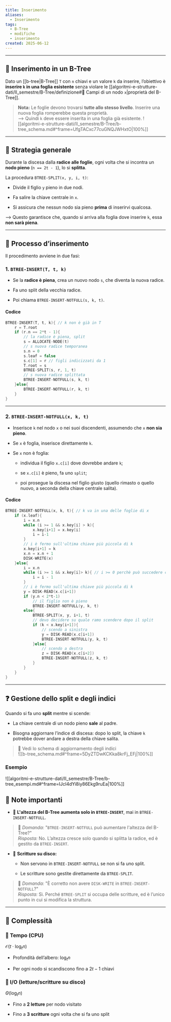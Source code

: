 ```yaml
---
title: Inserimento
aliases:
  - Inserimento
tags:
  - B-Tree
  - modifiche
  - inserimento
created: 2025-06-12
---
```

---
## 📌 Inserimento in un B-Tree

Dato un [[b-tree|B-Tree]] `T` con `n` chiavi e un valore `k` da inserire, l’obiettivo è **inserire `k` in una foglia esistente** senza violare le [[algoritmi-e-strutture-dati/II_semestre/B-Tree/definizione#🧱 Campi di un nodo `x`|proprietà del B-Tree]].

> **Nota:** Le foglie devono trovarsi **tutte allo stesso livello**. Inserire una nuova foglia romperebbe questa proprietà.  
> ⟶ Quindi `k` deve essere inserita in una foglia già esistente.
> ![[algoritmi-e-strutture-dati/II_semestre/B-Tree/b-tree_schema.md#^frame=UfgTACxc77cuGNQJWHxtO|100%]]

---

## 🧱 Strategia generale

Durante la discesa dalla **radice alle foglie**, ogni volta che si incontra un **nodo pieno**                         (`n == 2t - 1`), lo si **splitta**.

La procedura `BTREE-SPLIT(x, y, i, t)`:

- Divide il figlio `y` pieno in due nodi.
    
- Fa salire la chiave centrale in `x`.
    
- Si assicura che nessun nodo sia pieno **prima** di inserirvi qualcosa.
    

⟶ Questo garantisce che, quando si arriva alla foglia dove inserire `k`, essa **non sarà piena**.

---

## 🔁 Processo d’inserimento

Il procedimento avviene in due fasi:

### 1. `BTREE-INSERT(T, t, k)`

- Se la **radice è piena**, crea un nuovo nodo `s`, che diventa la nuova radice.
    
- Fa uno split della vecchia radice.
    
- Poi chiama `BTREE-INSERT-NOTFULL(s, k, t)`.

#### Codice

```c
BTREE-INSERT(T, t, k){ // k non è già in T
	r = T.root
	if (r.n == 2*t - 1){
		// la radice è piena, split
		s = ALLOCATE-NODE(t)
		// s nuova radice temporanea
		s.n = 0
		s.leaf = false
		s.c[1] = r // figli indicizzati da 1
		T.root = s
		BTREE-SPLIT(s, r, 1, t)
		// s nuova radice splittata
		BTREE-INSERT-NOTFULL(s, k, t)
	}else{
		BTREE-INSERT-NOTFULL(r, k, t)
	}
}
```

---

### 2. `BTREE-INSERT-NOTFULL(x, k, t)`

- Inserisce `k` nel nodo `x` o nei suoi discendenti, assumendo che `x` **non sia pieno**.
    
- Se `x` è foglia, inserisce direttamente `k`.
    
- Se `x` non è foglia:
    
    - individua il figlio `x.c[i]` dove dovrebbe andare `k`;
        
    - se `x.c[i]` è pieno, fa uno `split`;
        
    - poi prosegue la discesa nel figlio giusto (quello rimasto o quello nuovo, a seconda della chiave centrale salita).

#### Codice

```c
BTREE-INSERT-NOTFULL(x, k, t){ // k va in una delle foglie di x                                                   // x.n < 2t-1 (x non è pieno)                                                      // x è già in RAM
	if (x.leaf){
		i = x.n
		while (i >= 1 && x.key[i] > k){
			x.key[i+1] = x.key[i]
			i = i-1
		}
		// i è fermo sull'ultima chiave più piccola di k
		x.key[i+1] = k
		x.n = x.n + 1
		DISK-WRITE(x)
	}else{
		i = x.n
		while (i >= 1 && x.key[i]> k){ // i >= 0 perchè può succedere che tutte le                                        // chiavi siano più grandi di k
			i = i - 1
		}
		// i è fermo sull'ultima chiave più piccola di k
		y = DISK-READ(x.c[i+1])
		if (y.n < 2*t-1)
			// il figlio non è pieno
			BTREE-INSERT-NOTFULL(y, k, t)
		else{
			BTREE-SPLIT(x, y, i+1, t)
			// devo decidere su quale ramo scendere dopo il split
			if (k < x.key[i+1]){
				// scendo a sinistra
				y = DISK-READ(x.c[i+1])
				BTREE-INSERT-NOTFULL(y, k, t)
			}else{
				// scendo a destra
				z = DISK-READ(x.c[i+2])
				BTREE-INSERT-NOTFULL(z, k, t)
			}
		}
	}
}
```


---


## ❓ Gestione dello split e degli indici

Quando si fa uno **split** mentre si scende:

- La chiave centrale di un nodo pieno **sale** al padre.
    
- Bisogna aggiornare l’indice di discesa: dopo lo split, la chiave `k` potrebbe dover andare a destra della chiave salita.
    

> 👀 Vedi lo schema di aggiornamento degli indici  
> ![[b-tree_schema.md#^frame=5DyZTDwKCKka8krFj_EFj|100%]]
### Esempio
![[algoritmi-e-strutture-dati/II_semestre/B-Tree/b-tree_esempi.md#^frame=IJcl4dYi8iy86Ekg9ruEa|100%]]

## 📝 Note importanti

- 🔄 **L'altezza del B-Tree aumenta solo in `BTREE-INSERT`**, mai in `BTREE-INSERT-NOTFULL`.
    

> 💬 _Domanda:_ "`BTREE-INSERT-NOTFULL` può aumentare l'altezza del B-Tree?"  
> _Risposta:_ No. L’altezza cresce solo quando si splitta la radice, ed è gestito da `BTREE-INSERT`.

- 💾 **Scritture su disco:**
    
    - Non servono in `BTREE-INSERT-NOTFULL` se non si fa uno split.
        
    - Le scritture sono gestite direttamente da `BTREE-SPLIT`.
        

> 💬 _Domanda:_ "È corretto non avere `DISK-WRITE` in `BTREE-INSERT-NOTFULL`?"  
> _Risposta:_ Sì. Perché `BTREE-SPLIT` si occupa delle scritture, ed è l’unico punto in cui si modifica la struttura.

---

## 🧮 Complessità

### 📌 Tempo (CPU)

$\mathcal{O}(t \cdot \log_t n)$

- Profondità dell’albero: $\log_t n$
    
- Per ogni nodo si scandiscono fino a $2t - 1$ chiavi
    

### 📌 I/O (letture/scritture su disco)

$\Theta(\log_t n)$

- Fino a **2 letture** per nodo visitato
    
- Fino a **3 scritture** ogni volta che si fa uno split